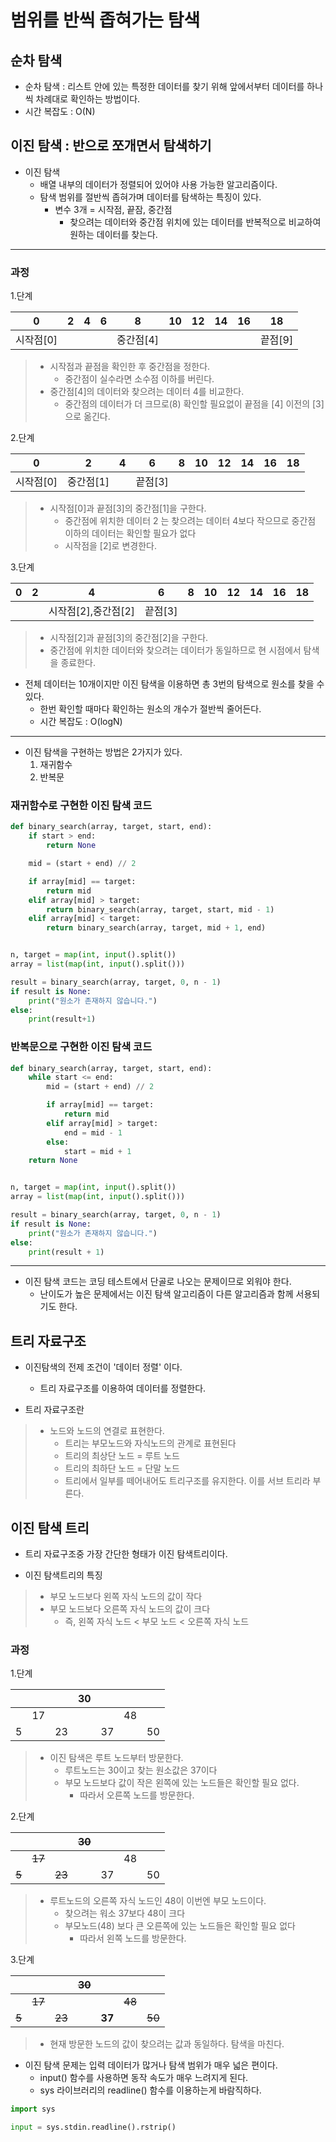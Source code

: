 # 범위를 반씩 좁혀가는 탐색

## 순차 탐색

* 순차 탐색 : 리스트 안에 있는 특정한 데이터를 찾기 위해 앞에서부터 데이터를 하나씩 차례대로 확인하는 방법이다.
* 시간 복잡도 : O(N)

## 이진 탐색 : 반으로 쪼개면서 탐색하기

* 이진 탐색
    * 배열 내부의 데이터가 정렬되어 있어야 사용 가능한 알고리즘이다.
    * 탐색 범위를 절반씩 좁혀가며 데이터를 탐색하는 특징이 있다.
        * 변수 3개 = 시작점, 끝잠, 중간점
            * 찾으려는 데이터와 중간점 위치에 있는 데이터를 반복적으로 비교하여 원하는 데이터를 찾는다.

---

### 과정 

1.단계


|0|2|4|6|8|10|12|14|16|18|
|---|---|---|---|---|---|---|---|---|---|
|시작점[0]| | | |중간점[4]| | | | |끝점[9]|

> * 시작점과 끝점을 확인한 후 중간점을 정한다.
>   * 중간점이 실수라면 소수점 이하를 버린다.
> * 중간점[4]의 데이터와 찾으려는 데이터 4를 비교한다.
>   * 중간점의 데이터가 더 크므로(8) 확인할 필요없이 끝점을 [4] 이전의 [3]으로 옮긴다.


2.단계


|0|2|4|6|8|10|12|14|16|18|
|---|---|---|---|---|---|---|---|---|---|
|시작점[0]|중간점[1] | |끝점[3] | | | | | | |

> * 시작점[0]과 끝점[3]의 중간점[1]을 구한다.
>   * 중간점에 위치한 데이터 2 는 찾으려는 데이터 4보다 작으므로 중간점 이하의 데이터는 확인할 필요가 없다
>   * 시작점을 [2]로 변경한다.

3.단계


|0|2|4|6|8|10|12|14|16|18|
|---|---|---|---|---|---|---|---|---|---|
| |  |시작점[2],중간점[2] |끝점[3] | | | | | | |

> * 시작점[2]과 끝점[3]의 중간점[2]을 구한다.
> * 중간점에 위치한 데이터와 찾으려는 데이터가 동일하므로 현 시점에서 탐색을 종료한다.


* 전체 데이터는 10개이지만 이진 탐색을 이용하면 총 3번의 탐색으로 원소를 찾을 수 있다.
    * 한번 확인할 때마다 확인하는 원소의 개수가 절반씩 줄어든다.
    * 시간 복잡도 : O(logN)
    
---
* 이진 탐색을 구현하는 방법은 2가지가 있다.
    1. 재귀함수
    1. 반복문

### 재귀함수로 구현한 이진 탐색 코드

```python
def binary_search(array, target, start, end):
    if start > end:
        return None

    mid = (start + end) // 2

    if array[mid] == target:
        return mid
    elif array[mid] > target:
        return binary_search(array, target, start, mid - 1)
    elif array[mid] < target:
        return binary_search(array, target, mid + 1, end)


n, target = map(int, input().split())
array = list(map(int, input().split()))

result = binary_search(array, target, 0, n - 1)
if result is None:
    print("원소가 존재하지 않습니다.")
else:
    print(result+1)

```

### 반복문으로 구현한 이진 탐색 코드

```python
def binary_search(array, target, start, end):
    while start <= end:
        mid = (start + end) // 2

        if array[mid] == target:
            return mid
        elif array[mid] > target:
            end = mid - 1
        else:
            start = mid + 1
    return None


n, target = map(int, input().split())
array = list(map(int, input().split()))

result = binary_search(array, target, 0, n - 1)
if result is None:
    print("원소가 존재하지 않습니다.")
else:
    print(result + 1)

```

---
* 이진 탐색 코드는 코딩 테스트에서 단골로 나오는 문제이므로 외워야 한다.
    * 난이도가 높은 문제에서는 이진 탐색 알고리즘이 다른 알고리즘과 함께 서용되기도 한다.

## 트리 자료구조

* 이진탐색의 전제 조건이 '데이터 정렬' 이다.
    * 트리 자료구조를 이용하여 데이터를 정렬한다.
  
  
* 트리 자료구조란
>    * 노드와 노드의 연결로 표현한다.
>        * 트리는 부모노드와 자식노드의 관계로 표현된다
>        * 트리의 최상단 노드 = 루트 노드
>        * 트리의 최하단 노드 = 단말 노드
>        * 트리에서 일부를 떼어내어도 트리구조를 유지한다. 이를 서브 트리라 부른다.
    
## 이진 탐색 트리 

* 트리 자료구조중 가장 간단한 형태가 이진 탐색트리이다.
  

* 이진 탐색트리의 특징

>    * 부모 노드보다 왼쪽 자식 노드의 값이 작다
>    * 부모 노드보다 오른쪽 자식 노드의 값이 크다
>       * 즉, 왼쪽 자식 노드 < 부모 노드 < 오른쪽 자식 노드

### 과정

1.단계

| | | |30 | | | |
|---|---|---|---|---|---|---|
| |17| | | |48| |
|5| |23| |37| | 50|

> * 이진 탐색은 루트 노드부터 방문한다.
>   * 루트노드는 30이고 찾는 원소값은 37이다
>   * 부모 노드보다 값이 작은 왼쪽에 있는 노드들은 확인할 필요 없다.
>       * 따라서 오른쪽 노드를 방문한다.


2.단계

| | | |~~30~~ | | | |
|---|---|---|---|---|---|---|
| |~~17~~| | | |48| |
|~~5~~| |~~23~~| |37| | 50|

> * 루트노드의 오른쪽 자식 노드인 48이 이번엔 부모 노드이다.
>   * 찾으려는 워소 37보다 48이 크다
>   * 부모노드(48) 보다 큰 오른쪽에 있는 노드들은 확인할 필요 없다
>       * 따라서 왼쪽 노드를 방문한다.

3.단계

| | | |~~30~~ | | | |
|---|---|---|---|---|---|---|
| |~~17~~| | | |~~48~~| |
|~~5~~| |~~23~~| |**37**| | ~~50~~|

> * 현재 방문한 노드의 값이 찾으려는 값과 동일하다. 탐색을 마친다.


* 이진 탐색 문제는 입력 데이터가 많거나 탐색 범위가 매우 넓은 편이다.
    * input() 함수를 사용하면 동작 속도가 매우 느려지게 된다.
    * sys 라이브러리의 readline() 함수를 이용하는게 바람직하다.
    
```python
import sys

input = sys.stdin.readline().rstrip()
```